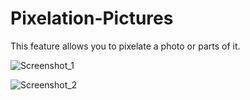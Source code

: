 # Pixelation-Pictures
This feature allows you to
pixelate a photo or parts of it.

![Screenshot_1](https://user-images.githubusercontent.com/96073980/173201595-7cff47ff-4a37-4869-b8a2-92500b51161b.jpg)

![Screenshot_2](https://user-images.githubusercontent.com/96073980/173201592-9b3568d6-40ed-49bc-8bb5-52e9c4aa1a23.jpg)
